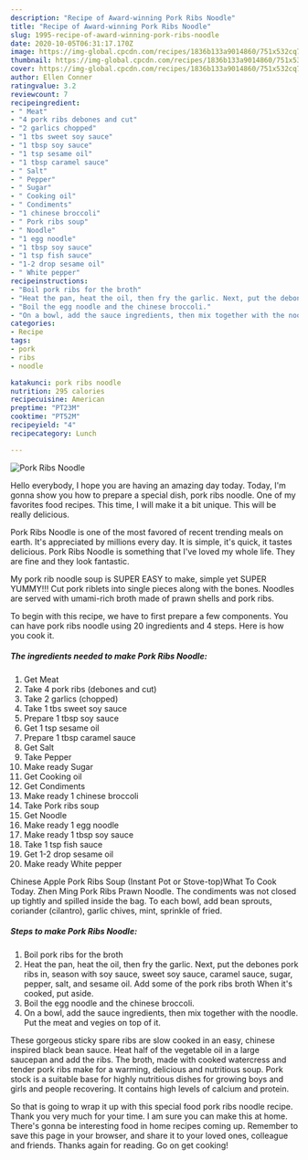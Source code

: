 ```yaml
---
description: "Recipe of Award-winning Pork Ribs Noodle"
title: "Recipe of Award-winning Pork Ribs Noodle"
slug: 1995-recipe-of-award-winning-pork-ribs-noodle
date: 2020-10-05T06:31:17.170Z
image: https://img-global.cpcdn.com/recipes/1836b133a9014860/751x532cq70/pork-ribs-noodle-recipe-main-photo.jpg
thumbnail: https://img-global.cpcdn.com/recipes/1836b133a9014860/751x532cq70/pork-ribs-noodle-recipe-main-photo.jpg
cover: https://img-global.cpcdn.com/recipes/1836b133a9014860/751x532cq70/pork-ribs-noodle-recipe-main-photo.jpg
author: Ellen Conner
ratingvalue: 3.2
reviewcount: 7
recipeingredient:
- " Meat"
- "4 pork ribs debones and cut"
- "2 garlics chopped"
- "1 tbs sweet soy sauce"
- "1 tbsp soy sauce"
- "1 tsp sesame oil"
- "1 tbsp caramel sauce"
- " Salt"
- " Pepper"
- " Sugar"
- " Cooking oil"
- " Condiments"
- "1 chinese broccoli"
- " Pork ribs soup"
- " Noodle"
- "1 egg noodle"
- "1 tbsp soy sauce"
- "1 tsp fish sauce"
- "1-2 drop sesame oil"
- " White pepper"
recipeinstructions:
- "Boil pork ribs for the broth"
- "Heat the pan, heat the oil, then fry the garlic. Next, put the debones pork ribs in, season with soy sauce, sweet soy sauce, caramel sauce, sugar, pepper, salt, and sesame oil. Add some of the pork ribs broth When it&#39;s cooked, put aside."
- "Boil the egg noodle and the chinese broccoli."
- "On a bowl, add the sauce ingredients, then mix together with the noodle. Put the meat and vegies on top of it."
categories:
- Recipe
tags:
- pork
- ribs
- noodle

katakunci: pork ribs noodle 
nutrition: 295 calories
recipecuisine: American
preptime: "PT23M"
cooktime: "PT52M"
recipeyield: "4"
recipecategory: Lunch

---
```



![Pork Ribs Noodle](https://img-global.cpcdn.com/recipes/1836b133a9014860/751x532cq70/pork-ribs-noodle-recipe-main-photo.jpg)

Hello everybody, I hope you are having an amazing day today. Today, I'm gonna show you how to prepare a special dish, pork ribs noodle. One of my favorites food recipes. This time, I will make it a bit unique. This will be really delicious.

Pork Ribs Noodle is one of the most favored of recent trending meals on earth. It's appreciated by millions every day. It is simple, it's quick, it tastes delicious. Pork Ribs Noodle is something that I've loved my whole life. They are fine and they look fantastic.

My pork rib noodle soup is SUPER EASY to make, simple yet SUPER YUMMY!!! Cut pork riblets into single pieces along with the bones. Noodles are served with umami-rich broth made of prawn shells and pork ribs.


To begin with this recipe, we have to first prepare a few components. You can have pork ribs noodle using 20 ingredients and 4 steps. Here is how you cook it.

<!--inarticleads1-->

##### The ingredients needed to make Pork Ribs Noodle:

1. Get  Meat
1. Take 4 pork ribs (debones and cut)
1. Take 2 garlics (chopped)
1. Take 1 tbs sweet soy sauce
1. Prepare 1 tbsp soy sauce
1. Get 1 tsp sesame oil
1. Prepare 1 tbsp caramel sauce
1. Get  Salt
1. Take  Pepper
1. Make ready  Sugar
1. Get  Cooking oil
1. Get  Condiments
1. Make ready 1 chinese broccoli
1. Take  Pork ribs soup
1. Get  Noodle
1. Make ready 1 egg noodle
1. Make ready 1 tbsp soy sauce
1. Take 1 tsp fish sauce
1. Get 1-2 drop sesame oil
1. Make ready  White pepper


Chinese Apple Pork Ribs Soup (Instant Pot or Stove-top)What To Cook Today. Zhen Ming Pork Ribs Prawn Noodle. The condiments was not closed up tightly and spilled inside the bag. To each bowl, add bean sprouts, coriander (cilantro), garlic chives, mint, sprinkle of fried. 

<!--inarticleads2-->

##### Steps to make Pork Ribs Noodle:

1. Boil pork ribs for the broth
1. Heat the pan, heat the oil, then fry the garlic. Next, put the debones pork ribs in, season with soy sauce, sweet soy sauce, caramel sauce, sugar, pepper, salt, and sesame oil. Add some of the pork ribs broth When it&#39;s cooked, put aside.
1. Boil the egg noodle and the chinese broccoli.
1. On a bowl, add the sauce ingredients, then mix together with the noodle. Put the meat and vegies on top of it.


These gorgeous sticky spare ribs are slow cooked in an easy, chinese inspired black bean sauce. Heat half of the vegetable oil in a large saucepan and add the ribs. The broth, made with cooked watercress and tender pork ribs make for a warming, delicious and nutritious soup. Pork stock is a suitable base for highly nutritious dishes for growing boys and girls and people recovering. It contains high levels of calcium and protein. 

So that is going to wrap it up with this special food pork ribs noodle recipe. Thank you very much for your time. I am sure you can make this at home. There's gonna be interesting food in home recipes coming up. Remember to save this page in your browser, and share it to your loved ones, colleague and friends. Thanks again for reading. Go on get cooking!

